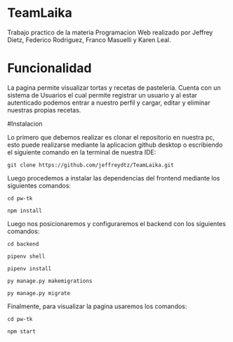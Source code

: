 # TeamLaika

Trabajo practico de la materia Programacion Web realizado por Jeffrey Dietz, Federico Rodriguez, Franco Masuelli y Karen Leal.


# Funcionalidad

La pagina permite visualizar  tortas y recetas de pasteleria. Cuenta con un sistema de Usuarios el cual permite registrar un usuario y al estar autenticado podemos
entrar a nuestro perfil y cargar, editar y eliminar nuestras propias recetas.

#Instalacion

Lo primero que debemos realizar es clonar el repositorio en nuestra pc, esto puede realizarse mediante la aplicacion github desktop o escribiendo el siguiente 
comando en la terminal de nuestra IDE:

```
git clone https://github.com/jeffreydtz/TeamLaika.git
```

Luego procedemos a instalar las dependencias del frontend mediante los siguientes comandos:

```
cd pw-tk
```
```
npm install
```
Luego nos posicionaremos y configuraremos el backend con los siguientes comandos:
```
cd backend
```

```
pipenv shell
```
```
pipenv install
```
```
py manage.py makemigrations
```
```
py manage.py migrate
```

Finalmente, para visualizar la pagina usaremos los comandos:
```
cd pw-tk
```
```
npm start
```





